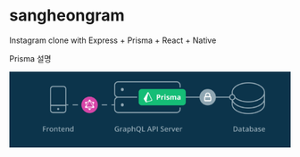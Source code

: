 # sangheongram

Instagram clone with Express + Prisma + React + Native

Prisma 설명

![Prisma](./images/image1.PNG)
